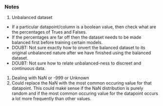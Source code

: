 ### Notes

1. Unbalanced dataset
  * If a particular datapoint/column is a boolean value, then check what are the percentages of Trues and Falses.
  * If the percentages are far off then the dataset needs to be made balanced first before training certain models.
  * DOUBT: Not sure exactly how to onvert the balanced dataset to its original unbalanced nature after we have finished using the balanced dataset.
  * DOUBT: Not sure how to relate unbalanced-ness to discreet and continuous data.


1. Dealing with NaN or -999 or Unknown
  1. Could replace the NaN with the most common occuring value for that datapoint. This could make sense if the NaN distribution is purely random and if the most common occuring value for the datapoint occurs a lot more frequently than other values.
